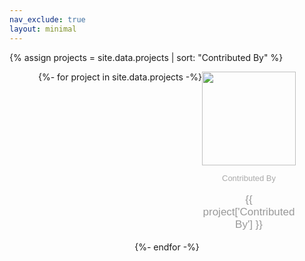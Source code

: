 ```yaml
---
nav_exclude: true
layout: minimal
---
```


<style>
#projects_with_contributors dt::after {
  content: "" !important;
}
#projects_with_contributors {
  display: flex;
  flex-wrap: wrap;
  justify-content: center;
}
#projects_with_contributors div {
  flex-basis: 16%;
}
#projects_with_contributors dt img {
  height: 150px;
}
#projects_with_contributors dt {
  text-align: center;
}
#projects_with_contributors dd {
  margin-left: 0;
}
#projects_with_contributors dd p {
  text-align: center;
}
#projects_with_contributors dd p:first-child {
    font-family: Arial;
    font-size: 13px;
    color: #AAAAAA;
}
#projects_with_contributors dd p:last-child {
    font-family: Arial;
    font-size: 17px;
    color: #999999;
}
</style>
{% assign projects = site.data.projects | sort: "Contributed By" %}
<dl id="projects_with_contributors">
{%- for project in site.data.projects -%}
  <div>
  <dt><img src="{{ project['Logo URL'] }}" ></dt>
  <dd><p>Contributed By</p><p>{{ project['Contributed By'] }}</p></dd>
  </div>
{%- endfor -%}
</dl>
